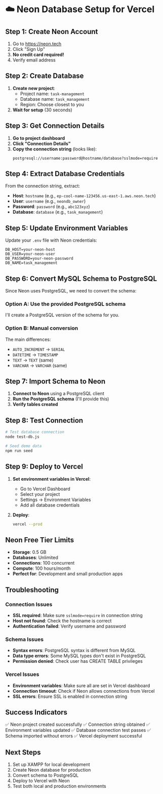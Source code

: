 # ☁️ Neon Database Setup for Vercel

## Step 1: Create Neon Account
1. Go to https://neon.tech
2. Click "Sign Up"
3. **No credit card required!**
4. Verify email address

## Step 2: Create Database
1. **Create new project**:
   - Project name: `task-management`
   - Database name: `task_management`
   - Region: Choose closest to you
2. **Wait for setup** (30 seconds)

## Step 3: Get Connection Details
1. **Go to project dashboard**
2. **Click "Connection Details"**
3. **Copy the connection string** (looks like):
   ```
   postgresql://username:password@hostname/database?sslmode=require
   ```

## Step 4: Extract Database Credentials
From the connection string, extract:
- **Host**: `hostname` (e.g., `ep-cool-name-123456.us-east-1.aws.neon.tech`)
- **User**: `username` (e.g., `neondb_owner`)
- **Password**: `password` (e.g., `abc123xyz`)
- **Database**: `database` (e.g., `task_management`)

## Step 5: Update Environment Variables
Update your `.env` file with Neon credentials:
```
DB_HOST=your-neon-host
DB_USER=your-neon-user
DB_PASSWORD=your-neon-password
DB_NAME=task_management
```

## Step 6: Convert MySQL Schema to PostgreSQL
Since Neon uses PostgreSQL, we need to convert the schema:

### Option A: Use the provided PostgreSQL schema
I'll create a PostgreSQL version of the schema for you.

### Option B: Manual conversion
The main differences:
- `AUTO_INCREMENT` → `SERIAL`
- `DATETIME` → `TIMESTAMP`
- `TEXT` → `TEXT` (same)
- `VARCHAR` → `VARCHAR` (same)

## Step 7: Import Schema to Neon
1. **Connect to Neon** using a PostgreSQL client
2. **Run the PostgreSQL schema** (I'll provide this)
3. **Verify tables created**

## Step 8: Test Connection
```bash
# Test database connection
node test-db.js

# Seed demo data
npm run seed
```

## Step 9: Deploy to Vercel
1. **Set environment variables in Vercel**:
   - Go to Vercel Dashboard
   - Select your project
   - Settings → Environment Variables
   - Add all database credentials

2. **Deploy**:
   ```bash
   vercel --prod
   ```

## Neon Free Tier Limits
- **Storage**: 0.5 GB
- **Databases**: Unlimited
- **Connections**: 100 concurrent
- **Compute**: 100 hours/month
- **Perfect for**: Development and small production apps

## Troubleshooting

### Connection Issues
- **SSL required**: Make sure `sslmode=require` in connection string
- **Host not found**: Check the hostname is correct
- **Authentication failed**: Verify username and password

### Schema Issues
- **Syntax errors**: PostgreSQL syntax is different from MySQL
- **Data type errors**: Some MySQL types don't exist in PostgreSQL
- **Permission denied**: Check user has CREATE TABLE privileges

### Vercel Issues
- **Environment variables**: Make sure all are set in Vercel dashboard
- **Connection timeout**: Check if Neon allows connections from Vercel
- **SSL errors**: Ensure SSL is enabled in connection string

## Success Indicators
✅ Neon project created successfully
✅ Connection string obtained
✅ Environment variables updated
✅ Database connection test passes
✅ Schema imported without errors
✅ Vercel deployment successful

## Next Steps
1. Set up XAMPP for local development
2. Create Neon database for production
3. Convert schema to PostgreSQL
4. Deploy to Vercel with Neon
5. Test both local and production environments
